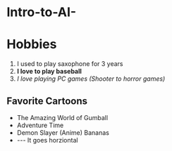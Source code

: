 # Intro-to-AI-
# Hobbies
1. I used to play saxophone for 3 years
2. **I love to play baseball**
3. *I love playing PC games (Shooter to horror games)* 
## Favorite Cartoons
- The Amazing World of Gumball
- Adventure Time
- Demon Slayer (Anime)
  Bananas
- --- It goes horziontal 
